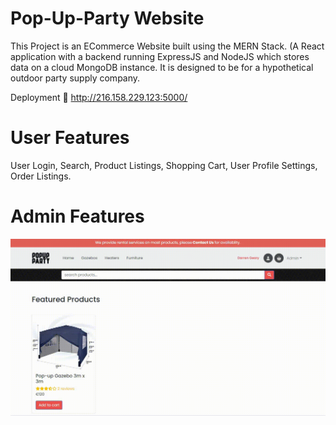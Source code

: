 # Pop-Up-Party Website

This Project is an ECommerce Website built using the MERN Stack. (A React application with a backend running ExpressJS and NodeJS which stores data on a cloud MongoDB instance. It is designed to be for a hypothetical outdoor party supply company.

Deployment 🚀 http://216.158.229.123:5000/

# User Features

User Login, Search, Product Listings, Shopping Cart, User Profile Settings, Order Listings.

# Admin Features

![](https://github.com/darrengeary/E-Commerce-MERN-Stack/blob/main/gif.gif)
